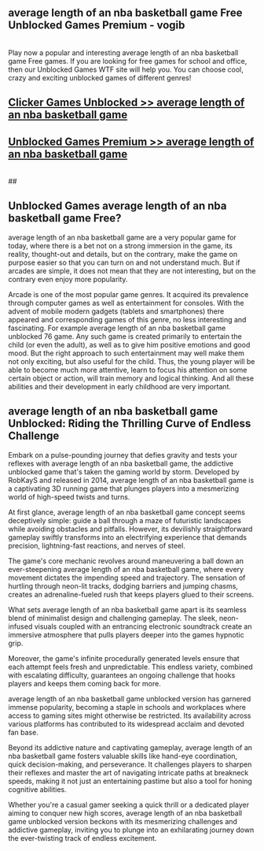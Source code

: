 ## average length of an nba basketball game Free Unblocked Games Premium - vogib <br>
<br>
Play now a popular and interesting average length of an nba basketball game Free games. If you are looking for free games for school and office, then our Unblocked Games WTF site will help you. You can choose cool, crazy and exciting unblocked games of different genres!


##  [Clicker Games Unblocked >> average length of an nba basketball game](http://freeplayer.one?title=average_length_of_an_nba_basketball_game&ref=04)

##  [Unblocked Games Premium >> average length of an nba basketball game](http://freeplayer.one?title=average_length_of_an_nba_basketball_game&ref=04)
  <br>
  ##



## Unblocked Games average length of an nba basketball game Free?

average length of an nba basketball game are a very popular game for today, where there is a bet not on a strong immersion in the game, its reality, thought-out and details, but on the contrary, make the game on purpose easier so that you can turn on and not understand much. But if arcades are simple, it does not mean that they are not interesting, but on the contrary even enjoy more popularity.

Arcade is one of the most popular game genres. It acquired its prevalence through computer games as well as entertainment for consoles. With the advent of mobile modern gadgets (tablets and smartphones) there appeared and corresponding games of this genre, no less interesting and fascinating. For example average length of an nba basketball game unblocked 76 game. Any such game is created primarily to entertain the child (or even the adult), as well as to give him positive emotions and good mood. But the right approach to such entertainment may well make them not only exciting, but also useful for the child. Thus, the young player will be able to become much more attentive, learn to focus his attention on some certain object or action, will train memory and logical thinking. And all these abilities and their development in early childhood are very important.

##  average length of an nba basketball game Unblocked: Riding the Thrilling Curve of Endless Challenge

Embark on a pulse-pounding journey that defies gravity and tests your reflexes with average length of an nba basketball game, the addictive unblocked game that's taken the gaming world by storm. Developed by RobKayS and released in 2014, average length of an nba basketball game is a captivating 3D running game that plunges players into a mesmerizing world of high-speed twists and turns.

At first glance, average length of an nba basketball game concept seems deceptively simple: guide a ball through a maze of futuristic landscapes while avoiding obstacles and pitfalls. However, its devilishly straightforward gameplay swiftly transforms into an electrifying experience that demands precision, lightning-fast reactions, and nerves of steel.

The game's core mechanic revolves around maneuvering a ball down an ever-steepening average length of an nba basketball game, where every movement dictates the impending speed and trajectory. The sensation of hurtling through neon-lit tracks, dodging barriers and jumping chasms, creates an adrenaline-fueled rush that keeps players glued to their screens.

What sets average length of an nba basketball game apart is its seamless blend of minimalist design and challenging gameplay. The sleek, neon-infused visuals coupled with an entrancing electronic soundtrack create an immersive atmosphere that pulls players deeper into the games hypnotic grip.

Moreover, the game's infinite procedurally generated levels ensure that each attempt feels fresh and unpredictable. This endless variety, combined with escalating difficulty, guarantees an ongoing challenge that hooks players and keeps them coming back for more.

average length of an nba basketball game unblocked version has garnered immense popularity, becoming a staple in schools and workplaces where access to gaming sites might otherwise be restricted. Its availability across various platforms has contributed to its widespread acclaim and devoted fan base.

Beyond its addictive nature and captivating gameplay, average length of an nba basketball game fosters valuable skills like hand-eye coordination, quick decision-making, and perseverance. It challenges players to sharpen their reflexes and master the art of navigating intricate paths at breakneck speeds, making it not just an entertaining pastime but also a tool for honing cognitive abilities.

Whether you're a casual gamer seeking a quick thrill or a dedicated player aiming to conquer new high scores, average length of an nba basketball game unblocked version beckons with its mesmerizing challenges and addictive gameplay, inviting you to plunge into an exhilarating journey down the ever-twisting track of endless excitement.